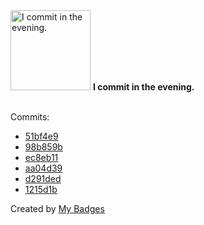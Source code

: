 <img src="https://github.com/my-badges/my-badges/blob/master/src/all-badges/time-of-commit/evening-commits.png?raw=true" alt="I commit in the evening." title="I commit in the evening." width="128">
<strong>I commit in the evening.</strong>
<br><br>

Commits:

- <a href="https://github.com/andrewjswan/EspHoMaTriXv2/commit/51bf4e9af02bc9fbd1f0c84058312039c17484d4">51bf4e9</a>
- <a href="https://github.com/andrewjswan/esphome-config/commit/98b859b0448e8564d4f76bb81668efb259447ac0">98b859b</a>
- <a href="https://github.com/andrewjswan/GyverLamp-Firmware/commit/ec8eb112092014071cd371407e92588184ca0740">ec8eb11</a>
- <a href="https://github.com/andrewjswan/GyverLamp-Firmware/commit/aa04d3966d67f438de128dc6e00aa9af96ca26a0">aa04d39</a>
- <a href="https://github.com/andrewjswan/esphome-config/commit/d291ded1045ec2f407b06d93e86e438a575c5fcf">d291ded</a>
- <a href="https://github.com/andrewjswan/esphome-config/commit/1215d1b7d9d0b476dfac80daed168d182ba0066d">1215d1b</a>


Created by <a href="https://github.com/my-badges/my-badges">My Badges</a>